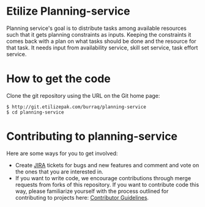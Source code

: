 # Etilize Planning-service

Planning service's goal is to distribute tasks among available resources such that it gets planning constraints as inputs. Keeping the constraints it comes back with a plan on what tasks should be done and the resource for that task. It needs input from availability service, skill set service, task effort service.

# How to get the code

Clone the git repository using the URL on the Git home page:

    $ http://git.etilizepak.com/burraq/planning-service
    $ cd planning-service

# Contributing to planning-service

Here are some ways for you to get involved:

* Create [JIRA](http://jira.etilizepak.com/browse/PS) tickets for bugs and new features and comment and vote on the ones that you are interested in.
* If you want to write code, we encourage contributions through merge requests from forks of this repository. If you want to contribute code this way, please familiarize yourself with the process outlined for contributing to projects here: [Contributor Guidelines](http://git.etilizepak.com/automation/sde/wikis/Contributor-Guidelines).
